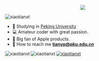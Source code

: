 <p align="center"><img src="https://i.loli.net/2021/04/22/7NtkHZfacFyw31b.gif"></img><p>

<p align="left"> <img src="https://komarev.com/ghpvc/?username=xiaotianxt&label=Profile%20views&color=0e75b6&style=flat" alt="xiaotianxt" /> </p>


- :school: Studying in [Peking University](pku.edu.cn)
- :computer: Amateur coder with great passion.
- :apple: Big fan of Apple products.
- :email: How to reach me **tianyp@pku.edu.cn**

<p><img align="left" src="https://github-readme-stats.vercel.app/api/top-langs?username=xiaotianxt&show_icons=true&locale=en&layout=compact" alt="xiaotianxt" /></p>

<p><img align="left" src="https://github-readme-stats.vercel.app/api?username=xiaotianxt&show_icons=true&locale=en" alt="xiaotianxt" /></p>

<p align="left"> <a href="https://github.com/ryo-ma/github-profile-trophy"><img src="https://github-profile-trophy.vercel.app/?username=xiaotianxt" alt="xiaotianxt" /></a> </p>
